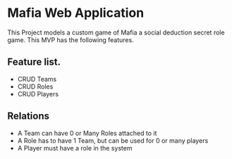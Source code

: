 # Mafia Web Application
This Project models a custom game of Mafia a social deduction secret role game. This MVP has the following features.
## Feature list.
- CRUD Teams
- CRUD Roles
- CRUD Players

## Relations
- A Team can have 0 or Many Roles attached to it
- A Role has to have 1 Team, but can be used for 0 or many players
- A Player must have a role in the system
